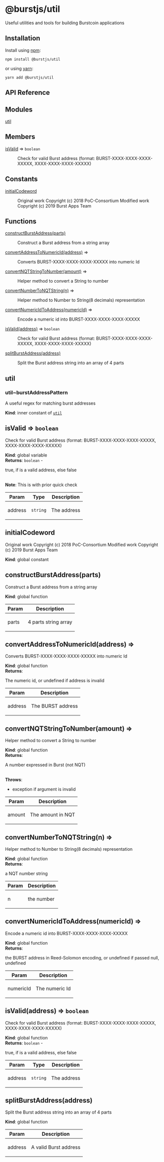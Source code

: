 # @burstjs/util

Useful utilities and tools for building Burstcoin applications

## Installation

Install using [npm](https://www.npmjs.org/):

```
npm install @burstjs/util
```

or using [yarn](https://yarnpkg.com/):

``` yarn
yarn add @burstjs/util
```

## API Reference
## Modules

<dl>
<dt><a href="#module_util">util</a></dt>
<dd></dd>
</dl>

## Members

<dl>
<dt><a href="#isValid">isValid</a> ⇒ <code>boolean</code></dt>
<dd><p>Check for valid Burst address (format: BURST-XXXX-XXXX-XXXX-XXXXX, XXXX-XXXX-XXXX-XXXXX)</p></dd>
</dl>

## Constants

<dl>
<dt><a href="#initialCodeword">initialCodeword</a></dt>
<dd><p>Original work Copyright (c) 2018 PoC-Consortium
Modified work Copyright (c) 2019 Burst Apps Team</p></dd>
</dl>

## Functions

<dl>
<dt><a href="#constructBurstAddress">constructBurstAddress(parts)</a></dt>
<dd><p>Construct a Burst address from a string array</p></dd>
<dt><a href="#convertAddressToNumericId">convertAddressToNumericId(address)</a> ⇒</dt>
<dd><p>Converts BURST-XXXX-XXXX-XXXX-XXXXX into numeric Id</p></dd>
<dt><a href="#convertNQTStringToNumber">convertNQTStringToNumber(amount)</a> ⇒</dt>
<dd><p>Helper method to convert a String to number</p></dd>
<dt><a href="#convertNumberToNQTString">convertNumberToNQTString(n)</a> ⇒</dt>
<dd><p>Helper method to Number to String(8 decimals) representation</p></dd>
<dt><a href="#convertNumericIdToAddress">convertNumericIdToAddress(numericId)</a> ⇒</dt>
<dd><p>Encode a numeric id into BURST-XXXX-XXXX-XXXX-XXXXX</p></dd>
<dt><a href="#isValid">isValid(address)</a> ⇒ <code>boolean</code></dt>
<dd><p>Check for valid Burst address (format: BURST-XXXX-XXXX-XXXX-XXXXX, XXXX-XXXX-XXXX-XXXXX)</p></dd>
<dt><a href="#splitBurstAddress">splitBurstAddress(address)</a></dt>
<dd><p>Split the Burst address string into an array of 4 parts</p></dd>
</dl>

<a name="module_util"></a>

## util
<a name="module_util..burstAddressPattern"></a>

### util~burstAddressPattern
<p>A useful regex for matching burst addresses</p>

**Kind**: inner constant of [<code>util</code>](#module_util)  
<a name="isValid"></a>

## isValid ⇒ <code>boolean</code>
<p>Check for valid Burst address (format: BURST-XXXX-XXXX-XXXX-XXXXX, XXXX-XXXX-XXXX-XXXXX)</p>

**Kind**: global variable  
**Returns**: <code>boolean</code> - <p>true, if is a valid address, else false</p>  
**Note**: This is with prior quick check  

| Param | Type | Description |
| --- | --- | --- |
| address | <code>string</code> | <p>The address</p> |

<a name="initialCodeword"></a>

## initialCodeword
<p>Original work Copyright (c) 2018 PoC-Consortium
Modified work Copyright (c) 2019 Burst Apps Team</p>

**Kind**: global constant  
<a name="constructBurstAddress"></a>

## constructBurstAddress(parts)
<p>Construct a Burst address from a string array</p>

**Kind**: global function  

| Param | Description |
| --- | --- |
| parts | <p>4 parts string array</p> |

<a name="convertAddressToNumericId"></a>

## convertAddressToNumericId(address) ⇒
<p>Converts BURST-XXXX-XXXX-XXXX-XXXXX into numeric Id</p>

**Kind**: global function  
**Returns**: <p>The numeric id, or undefined if address is invalid</p>  

| Param | Description |
| --- | --- |
| address | <p>The BURST address</p> |

<a name="convertNQTStringToNumber"></a>

## convertNQTStringToNumber(amount) ⇒
<p>Helper method to convert a String to number</p>

**Kind**: global function  
**Returns**: <p>A number expressed in Burst (not NQT)</p>  
**Throws**:

- <p>exception if argument is invalid</p>


| Param | Description |
| --- | --- |
| amount | <p>The amount in NQT</p> |

<a name="convertNumberToNQTString"></a>

## convertNumberToNQTString(n) ⇒
<p>Helper method to Number to String(8 decimals) representation</p>

**Kind**: global function  
**Returns**: <p>a NQT number string</p>  

| Param | Description |
| --- | --- |
| n | <p>the number</p> |

<a name="convertNumericIdToAddress"></a>

## convertNumericIdToAddress(numericId) ⇒
<p>Encode a numeric id into BURST-XXXX-XXXX-XXXX-XXXXX</p>

**Kind**: global function  
**Returns**: <p>the BURST address in Reed-Solomon encoding, or undefined if passed null, undefined</p>  

| Param | Description |
| --- | --- |
| numericId | <p>The numeric Id</p> |

<a name="isValid"></a>

## isValid(address) ⇒ <code>boolean</code>
<p>Check for valid Burst address (format: BURST-XXXX-XXXX-XXXX-XXXXX, XXXX-XXXX-XXXX-XXXXX)</p>

**Kind**: global function  
**Returns**: <code>boolean</code> - <p>true, if is a valid address, else false</p>  

| Param | Type | Description |
| --- | --- | --- |
| address | <code>string</code> | <p>The address</p> |

<a name="splitBurstAddress"></a>

## splitBurstAddress(address)
<p>Split the Burst address string into an array of 4 parts</p>

**Kind**: global function  

| Param | Description |
| --- | --- |
| address | <p>A valid Burst address</p> |

